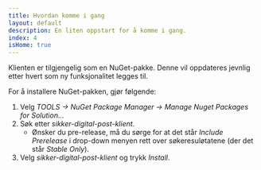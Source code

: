 ```yaml
---
title: Hvordan komme i gang
layout: default
description: En liten oppstart for å komme i gang.
index: 4
isHome: true
---
```


Klienten er tilgjengelig som en NuGet-pakke. Denne vil oppdateres jevnlig etter hvert som ny funksjonalitet legges til.

For å installere NuGet-pakken, gjør følgende:

1. Velg _TOOLS -> NuGet Package Manager -> Manage Nuget Packages for Solution..._
2. Søk etter _sikker-digital-post-klient_.
	* Ønsker du pre-release, må du sørge for at det står _Include Prerelease_ i drop-down menyen rett over søkeresuløtatene (der det står _Stable Only_).
3. Velg _sikker-digital-post-klient_ og trykk _Install_.
